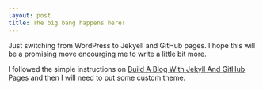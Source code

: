 ```yaml
---
layout: post
title: The big bang happens here!
---
```


Just switching from WordPress to Jekyell and GitHub pages. I hope this will be a promising move encourging me to write a little bit more.

I followed the simple instructions on [Build A Blog With Jekyll And GitHub Pages](https://www.smashingmagazine.com/2014/08/build-blog-jekyll-github-pages/) and then I will need to put some custom theme.